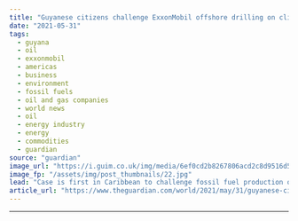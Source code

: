 ```yaml
---
title: "Guyanese citizens challenge ExxonMobil offshore drilling on climate grounds"
date: "2021-05-31"
tags: 
  - guyana
  - oil
  - exxonmobil
  - americas
  - business
  - environment
  - fossil fuels
  - oil and gas companies
  - world news
  - oil
  - energy industry
  - energy
  - commodities
  - guardian
source: "guardian"
image_url: "https://i.guim.co.uk/img/media/6ef0cd2b8267806acd2c8d9516d5edb1ca676aac/0_193_3500_2100/master/3500.jpg?width=460&quality=85&auto=format&fit=max&s=c2c68efecc74d0d9deb050b05cb97adc"
image_fp: "/assets/img/post_thumbnails/22.jpg"
lead: "Case is first in Caribbean to challenge fossil fuel production on climate and human rights groundsGuyana’s government is being taken to court by two citizens seeking an end to offshore drilling by ExxonMobil and other large oil firms that will exacer..."
article_url: "https://www.theguardian.com/world/2021/may/31/guyanese-citizens-challenge-exxon-mobil-offshore-drilling-on-climate-grounds"
---
```


---

